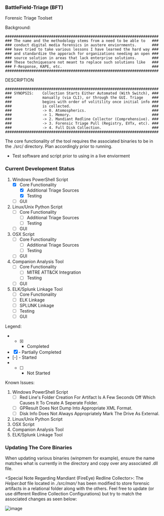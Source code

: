 ### BattleField-Triage (BFT) ###
Forensic Triage Toolset

Background: 

    ######################################################################
    ### The name and the methodology stems from a need to be able to   ###
    ### conduct digital media forensics in austere enviornments.       ###
    ### have tried to take various lessons I have learned the hard way ###
    ### and standardize the apporach for organizations needing an open ###
    ### source solution in areas that lack enterprise solutions.       ###
    ### These techniquesare not meant to replace such solutions like   ###
    ### F-Response, KAPE, etc.                                         ###
    ######################################################################

DESCRIPTION

    ######################################################################
    ### SYNOPSIS:    Collection Starts Either Automated (With Switch), ###
    ###              manually (via CLI), or through the GUI. Triage    ###
    ###              begins with order of volitility once initial info ###
    ###              is collected.                                     ###
    ###              -> 0. Atomospherics.                              ###
    ###              -> 1. Memory.                                     ###
    ###              -> 2. Mandiant Redline Collector (Comprehensive). ###
    ###              -> 3. Forensic Triage Pull (Registry, EVTx, etc). ###
    ###              -> 4. Full Disk Collection.                       ###
    ######################################################################

The core functionality of the tool requires the associated binaries to be in the ./src/ directory. Plan accordingly prior to running. 
- Test software and script prior to using in a live enviorment

### Current Development Status ###
  1. Windows PowerShell Script
     - [X] Core Functionality
       - &#9746; Additional Triage Sources   
       - &#9746; Testing
     - [ ] GUI   
  2. Linux/Unix Python Script
     - [ ] Core Functionality
       - [ ] Additional Triage Sources   
       - [ ] Testing
     - [ ] GUI   
  3. OSX Script
     - [ ] Core Functionality
       - [ ] Additional Triage Sources   
       - [ ] Testing
     - [ ] GUI   
  4. Companion Analysis Tool
     - [ ] Core Functionality
       - [ ] MITRE ATT&CK Integration
       - [ ] Testing
     - [ ] GUI
  5. ELK/Splunk Linkage Tool
     - [ ] Core Functionality
     - [ ] ELK Linkage
     - [ ] SPLUNK Linkage
     - [ ] Testing
     - [ ] GUI

Legend:
- - [X] - Completed
- &#9746; - Partially Completed
- [-] - Started
- - [ ] - Not Started

Known Issues:
  1. Windows PowerShell Script
     - [ ] Red Line's Folder Creation For Artifact Is A Few Seconds Off Which Causes It To Create A Seperate Folder.
     - [ ] GPResult Does Not Dump Into Appropriate XML Format.
     - [ ] Disk Info Does Not Always Appropriately Mark The Drive As External.
  2. Linux/Unix Python Script
  3. OSX Script
  4. Companion Analysis Tool
  5. ELK/Splunk Linkage Tool

### Updating The Core Binaries ###

When updating various binaries (winpmem for example), ensure the name matches what is currently in the directory and copy over any associated .dll file. 

  <Special Note Regarding Mandiant (FireEye) Redline Collector>: The _Helper.bat_ file located in _./src/man/_ has been modified to store forensic artifacts in a relational folder   along with the others. Feel free to update (or use different Redline Collection Configurations) but try to match the associated changes as seen below:
  
   ![image](https://user-images.githubusercontent.com/27127072/124299452-6df85500-db2b-11eb-9795-d6edbabf880b.png)
